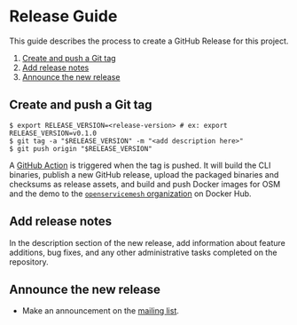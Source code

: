 # Release Guide

This guide describes the process to create a GitHub Release for this project.

1. [Create and push a Git tag](#create-and-push-a-git-tag)
1. [Add release notes](#add-release-notes)
1. [Announce the new release](#announce-the-new-release)

## Create and push a Git tag
```console
$ export RELEASE_VERSION=<release-version> # ex: export RELEASE_VERSION=v0.1.0
$ git tag -a "$RELEASE_VERSION" -m "<add description here>"
$ git push origin "$RELEASE_VERSION"
```

A [GitHub Action](/.github/workflows/release.yml) is triggered when the tag is pushed. It will build the CLI binaries, publish a new GitHub release, upload the packaged binaries and checksums as release assets, and build and push Docker images for OSM and the demo to the [`openservicemesh` organization](https://hub.docker.com/u/openservicemesh) on Docker Hub.

## Add release notes
In the description section of the new release, add information about feature additions, bug fixes, and any other administrative tasks completed on the repository.

## Announce the new release
- Make an announcement on the [mailing list](https://groups.google.com/g/openservicemesh).

